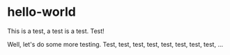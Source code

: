 # hello-world
This is a test, a test is a test. Test!

Well, let's do some more testing. Test, test, test, test, test, test, test, test, ...

